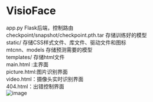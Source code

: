 # VisioFace
app.py Flask后端，控制路由  
checkpoint/snapshot/checkpoint.pth.tar 存储训练好的模型  
static/ 存储CSS样式文件、库文件、驱动文件和图标  
mtcnn、models  存储预测需要的模型  
templates/ 存储html文件  
  main.html :主界面  
  picture.html:图片识别界面  
  video.html：摄像头实时识别界面  
  404.html：出错控制界面  
  ![image](https://github.com/lubochen/VisioFace/assets/75657462/7d3218a4-810d-4476-aab4-98ce16cd6d6f)
